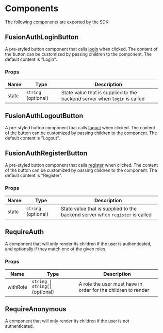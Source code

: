 # Components

The following components are exported by the SDK:

## FusionAuthLoginButton

A pre-styled button component that calls [login](context.md#login-function) when clicked. The content of the button can be customized by passing children to the component. The default content is "Login".

### Props

| Name  | Type                | Description                                                               |
| ----- | ------------------- | ------------------------------------------------------------------------- |
| state | `string` (optional) | State value that is supplied to the backend server when `login` is called |

## FusionAuthLogoutButton

A pre-styled button component that calls [logout](context.md#logout-function) when clicked. The content of the button can be customized by passing children to the component. The default content is "Logout".

## FusionAuthRegisterButton

A pre-styled button component that calls [register](context.md#register-function) when clicked. The content of the button can be customized by passing children to the component. The default content is "Register".

### Props

| Name  | Type                | Description                                                                  |
| ----- | ------------------- | ---------------------------------------------------------------------------- |
| state | `string` (optional) | State value that is supplied to the backend server when `register` is called |

## RequireAuth

A component that will only render its children if the user is authenticated, and optionally if they match one of the given roles.

### Props

| Name     | Type                            | Description                                                   |
| -------- | ------------------------------- | ------------------------------------------------------------- |
| withRole | `string \| string[]` (optional) | A role the user must have in order for the children to render |

## RequireAnonymous

A component that will only render its children if the user is not authenticated.

